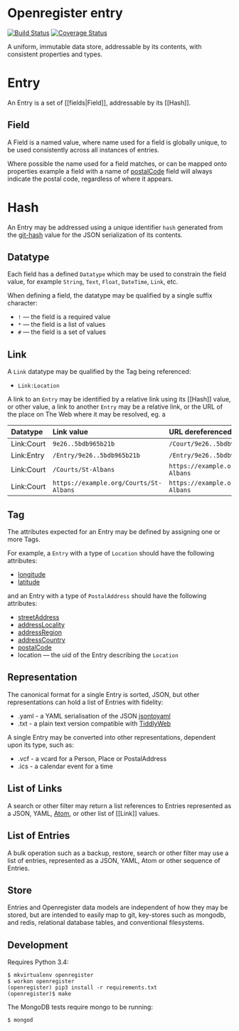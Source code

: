 # Openregister entry

[![Build Status](https://travis-ci.org/openregister/entry.svg?branch=master)](https://travis-ci.org/openregister/entry) [![Coverage Status](https://img.shields.io/coveralls/openregister/entry.svg)](https://coveralls.io/r/openregister/entry)

A uniform, immutable data store, addressable by its contents, with consistent properties and types.

# Entry

An Entry is a set of [[fields|Field]], addressable by its [[Hash]].

## Field ##

A Field is a named value, where name used for a field is globally unique, to be used consistently across all instances of entries.

Where possible the name used for a field matches, or can be mapped onto properties  example a field with a name of [postalCode](http://schema.org/postalCode) field will always indicate the postal code, regardless of where it appears.

# Hash

An Entry may be addressed using a unique identifier `hash` generated from the [git-hash](http://git-scm.com/book/en/v2/Git-Internals-Git-Objects) value for the JSON serialization of its contents.

## Datatype ##

Each field has a defined `Datatype` which may be used to constrain the field value, for example `String`, `Text`, `Float`, `DateTime`, `Link`, etc.

When defining a field, the datatype may be qualified by a single suffix character:

* `!` &mdash; the field is a required value
* `*` &mdash; the field is a list of values
* `#` &mdash; the field is a set of values

## Link

A `Link` datatype may be qualified by the Tag being referenced:

* `Link:Location`

A link to an `Entry` may be identified by a relative link using its [[Hash]] value, or other value, a link to another `Entry` may be a relative link, or the URL of the place on The Web where it may be resolved, eg. a 

Datatype   |  Link value                            | URL dereferenced
:----------|:---------------------------------------|:-------------------------------------------
Link:Court | `9e26..5bdb965b21b`                    | `/Court/9e26..5bdb965b21b`
Link:Entry | `/Entry/9e26..5bdb965b21b`             | `/Entry/9e26..5bdb965b21b`
Link:Court | `/Courts/St-Albans`                    | `https://example.org/Courts/St-Albans`
Link:Court | `https://example.org/Courts/St-Albans` | `https://example.org/Courts/St-Albans`

## Tag ##

The attributes expected for an Entry may be defined by assigning one or more Tags.

For example, a `Entry` with a type of `Location` should have the following attributes:

* [longitude](http://schema.org/longitude)
* [latitude](http://schema.org/latitude)

and an Entry with a type of `PostalAddress` should have the following attributes:

* [streetAddress](http://schema.org/streetAddress)
* [addressLocality](http://schema.org/addressLocality)
* [addressRegion](http://schema.org/addressRegion)
* [addressCountry](http://schema.org/addressCountry)
* [postalCode](http://schema.org/postalCode)
* location &mdash; the uid of the Entry describing the `Location`

## Representation

The canonical format for a single Entry is sorted, JSON, but other representations can hold a list of Entries with fidelity:

* .yaml - a YAML serialisation of the JSON [jsontoyaml](http://jsontoyaml.com/#python)
* .txt - a plain text version compatible with [TiddlyWeb](http://tiddlyweb.org)

A single Entry may be converted into other representations, dependent upon its type, such as:

* .vcf - a vcard for a Person, Place or PostalAddress
* .ics - a calendar event for a time

## List of Links

A search or other filter may return a list references to Entries represented as a JSON, YAML, [Atom](http://en.wikipedia.org/wiki/Atom_(standard)), or other list of [[Link]] values.

## List of Entries

A bulk operation such as a backup, restore, search or other filter may use a list of entries, represented as a JSON, YAML, Atom or other sequence of Entries.

## Store

Entries and Openregister data models are independent of how they may be stored, but are intended to easily map to git, key-stores such as mongodb, and redis, relational database tables, and conventional filesystems.

## Development

Requires Python 3.4:

    $ mkvirtualenv openregister
    $ workon openregister
    (openregister) pip3 install -r requirements.txt
    (openregister)$ make

The MongoDB tests require mongo to be running:

    $ mongod
